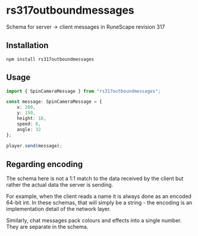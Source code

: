 # rs317outboundmessages

Schema for server -> client messages in RuneScape revision 317

## Installation

```
npm install rs317outboundmessages
```

## Usage

```typescript
import { SpinCameraMessage } from "rs317outboundmessages";

const message: SpinCameraMessage = {
    x: 200,
    y: 150,
    height: 18,
    speed: 6,
    angle: 32
};

player.send(message);
```

## Regarding encoding

The schema here is not a 1:1 match to the data received by the client but rather the actual data the server is sending.

For example, when the client reads a name it is always done as an encoded 64-bit int. In these schemas, that will simply be a string - the encoding is an implementation detail of the network layer.

Similarly, chat messages pack colours and effects into a single number. They are separate in the schema.